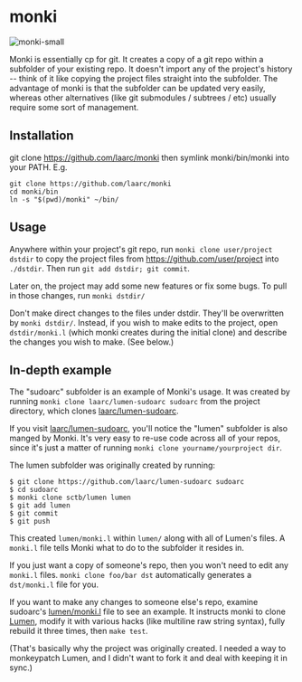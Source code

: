 # monki

![monki-small](https://cloud.githubusercontent.com/assets/13237912/10610877/89f806f2-76fe-11e5-8927-9c34f10411a7.png)


Monki is essentially cp for git.  It creates a copy of a git repo within a subfolder of your existing repo.  It doesn't import any of the project's history -- think of it like copying the project files straight into the subfolder.  The advantage of monki is that the subfolder can be updated very easily, whereas other alternatives (like git submodules / subtrees / etc) usually require some sort of management.

## Installation

git clone https://github.com/laarc/monki then symlink monki/bin/monki into your PATH.  E.g. 

```
git clone https://github.com/laarc/monki
cd monki/bin
ln -s "$(pwd)/monki" ~/bin/
```

## Usage

Anywhere within your project's git repo, run `monki clone user/project dstdir` to copy the project files from https://github.com/user/project into `./dstdir`.  Then run `git add dstdir; git commit`.

Later on, the project may add some new features or fix some bugs.  To pull in those changes, run `monki dstdir/`

Don't make direct changes to the files under dstdir.  They'll be overwritten by `monki dstdir/`.  Instead, if you wish to make edits to the project, open `dstdir/monki.l` (which monki creates during the initial clone) and describe the changes you wish to make.  (See below.)

## In-depth example

The "sudoarc" subfolder is an example of Monki's usage.  It was created by running `monki clone laarc/lumen-sudoarc sudoarc` from the project directory, which clones [laarc/lumen-sudoarc](https://github.com/laarc/lumen-sudoarc).

If you visit [laarc/lumen-sudoarc](https://github.com/laarc/lumen-sudoarc), you'll notice the "lumen" subfolder is also manged by Monki.  It's very easy to re-use code across all of your repos, since it's just a matter of running `monki clone yourname/yourproject dir`.

The lumen subfolder was originally created by running:

```
$ git clone https://github.com/laarc/lumen-sudoarc sudoarc
$ cd sudoarc
$ monki clone sctb/lumen lumen
$ git add lumen
$ git commit
$ git push
```

This created `lumen/monki.l` within `lumen/` along with all of Lumen's files.  A `monki.l` file tells Monki what to do to the subfolder it resides in.  

If you just want a copy of someone's repo, then you won't need to edit any `monki.l` files.  `monki clone foo/bar dst` automatically generates a `dst/monki.l` file for you.

If you want to make any changes to someone else's repo, examine sudoarc's [lumen/monki.l](https://github.com/laarc/monki/blob/master/sudoarc/lumen/monki.l) file to see an example.  It instructs monki to clone [Lumen](https://github.com/sctb/lumen), modify it with various hacks (like multiline raw string syntax), fully rebuild it three times, then `make test`.

(That's basically why the project was originally created.  I needed a way to monkeypatch Lumen, and I didn't want to fork it and deal with keeping it in sync.)



